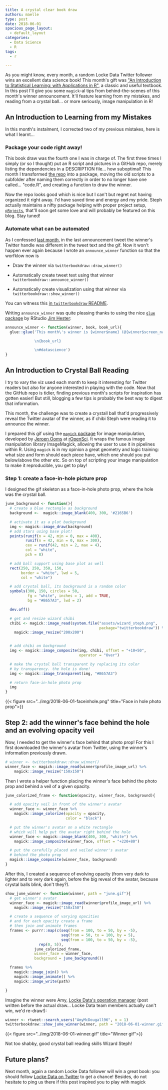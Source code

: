 ```yaml
---
title: A crystal clear book draw
authors: maelle
type: post
date: 2018-06-01
spacious_page_layout:
  - default_layout
categories:
  - Data Science
  - R
tags:
  - r

---
```


As you might know, every month, a random Locke Data Twitter follower wins an excellent data science book! This month's gift was ["An Introduction to Statistical Learning: with Applications in R"](http://geni.us/introtostatslearning), a classic and useful textbook. In this post I'll give you some `magick`-al tips from behind-the-scenes of this month's winner announcement. It'll feature learning from my mistakes, and reading from a crystal ball... or more seriously, image manipulation in R!

## An Introduction to Learning from my Mistakes

In this month's instalment, I corrected two of my previous mistakes, here is what I learnt...

### Package your code right away!

This book draw was the fourth one I was in charge of. The first three times I simply (or so I thought) put an R script and pictures in a GitHub repo, merely listing the dependencies in a DESCRIPTION file... how suboptimal! This month I transformed [the repo](https://github.com/lockedata/twitterbookdraw) into a package, moving the old scripts to a subfolder after naming them correctly in order to no longer have one called... "code.R", and creating a function to draw the winner.

Now the repo looks good which is nice but I can't but regret not having organized it right away. I'd have saved time and energy and my pride. Steph actually maintains a nifty package helping with proper project setup, [`pRojects`](https://github.com/lockedata/pRojects), that'll soon get some love and will probably be featured on this blog. Stay tuned!

### Automate what can be automated

As I confessed [last month](https://itsalocke.com/blog/a-particles-arly-fun-book-draw/), in the last announcement tweet the winner's Twitter handle was different in the tweet text and the gif. Now it won't happen ever again because I wrote an `announce_winner` function so that the worfklow now is

* Draw the winner via `twitterbookdraw::draw_winner()`

* Automatically create tweet text using that winner `twitterbookdraw::announce_winner()`

* Automatically create visualization using that winner via  `twitterbookdraw::show_winner()`

You can witness this [in `twitterbookdraw` README](https://github.com/lockedata/twitterbookdraw#2018-06-01).

Writing `announce_winner` was quite pleasing thanks to using the nice [`glue` package](https://github.com/tidyverse/glue) by RStudio [Jim Hester](http://www.jimhester.com/):

```r
announce_winner <- function(winner, book, book_url){
  glue::glue('This month\'s winner is {winner$name} (@{winner$screen_name})! DM us to receive "{book}"!

             \n{book_url}

             \n#datascience')
}

```

## An Introduction to Crystal Ball Reading

I try to vary the viz used each month to keep it interesting for Twitter readers but also for anyone interested in playing with the code. Now that the GitHub repo is tidier, finding previous month's scripts for inspiration has gotten easier! But still, blogging a few tips is probably the best way to digest that information.

This month, the challenge was to create a crystall ball that'd progressively reveal the Twitter avatar of the winner, as if chibi Steph were reading it to announce the winner.

I prepared this gif using the [`magick` package](https://cran.r-project.org/web/packages/magick/vignettes/intro.html) for image manipulation, developed by [Jeroen Ooms](https://github.com/jeroen) at [rOpenSci](https://ropensci.org/). It wraps the famous image manipulation library ImageMagick, allowing the user to use it in pipelines within R. Using `magick` is in my opinion a great geometry and logic training: what size and form should each piece have, which one should you put below/above the other etc. So on top of scripting your image manipulation to make it reproducible, you get to play!

### Step 1: create a face-in-hole picture prop

I designed the gif skeleton as a face-in-hole photo prop, where the hole was the crystal ball.

```r
june_background <- function(){
  # create a blue rectangle as background
  background <-  magick::image_blank(400, 300, '#2165B6')

  # activate it as a plot background
  img <- magick::image_draw(background)
  # add stars using base plot!
  points(runif(n = 42, min = 0, max = 400),
         runif(n = 42, min = 0, max = 300),
         cex = runif(42, min = 2, max = 4),
         col = "white",
         pch = 8)

  # add ball support using base plot as well
  rect(250, 250, 350, 150,
       border = "white", lwd = 5,
       col = "white")

  # add crystal ball, its background is a random color
  symbols(300, 150, circles = 50,
          fg = "white", inches = 1, add = TRUE,
          bg = "#B657A3", lwd = 2)

  dev.off()

  # get and resize wizard chibi
  chibi <- magick::image_read(system.file("assets/wizard_steph.png",
                                          package="twitterbookdraw")) %>%
    magick::image_resize("200x200")


  # add chibi on background
  img <- magick::image_composite(img, chibi, offset = "+10+50",
                                 operator = "Over")

  # make the crystal ball transparent by replacing its color
  # by transparency. the hole is done!
  img <- magick::image_transparent(img, "#B657A3")

  # return face-in-hole photo prop
  img
}
```

{{< figure src="../img/2018-06-01-faceinhole.png" title="Face in hole photo prop">}}

## Step 2: add the winner's face behind the hole and an evolving opacity veil

Now, I needed to get the winner's face behind that photo prop! For this I first downloaded the winner's avatar from Twitter, using the winner's information previously drawn.

```r
# winner <- twitterbookdraw::draw_winner()
winner_face <- magick::image_read(winner$profile_image_url) %>%
    magick::image_resize("150x150")
```

Then I wrote a helper function placing the winner's face behind the photo prop and behind a veil of a given opacity.

```r
june_colorized_frame <- function(opacity, winner_face, background){

  # add opacity veil in front of the winner's avatar
  winner_face <- winner_face %>%
    magick::image_colorize(opacity = opacity,
                           color = "black")

  # put the winner's avatar on a white rectangle
  # which will help put the avatar right behind the hole
  winner_face <- magick::image_blank(400, 300, "white") %>%
    magick::image_composite(winner_face, offset = "+220+80")

  # put the carefully placed and veiled winner's avatar
  # behind the photo prop
  magick::image_composite(winner_face, background)
}
```

After this, I created a sequence of evolving opacity (from very dark to lighter and to very dark again, before the big reveal of the avatar, because crystal balls blink, don't they?).

```r
show_june_winner <- function(winner, path = "june.gif"){
  # get winner's avatar
  winner_face <- magick::image_read(winner$profile_image_url) %>%
    magick::image_resize("150x150")

  # create a sequence of varying opacities
  # and for each opacity create a frame
  # then join and animate frames
  frames <- purrr::map(c(seq(from = 100, to = 50, by = -5),
                         seq(from = 50, to = 100, by = 5),
                         seq(from = 100, to = 50, by = -5),
               rep(0, 5)),
             june_colorized_frame,
             winner_face = winner_face,
             background = june_background())

  frames %>%
    magick::image_join() %>%
    magick::image_animate() %>%
    magick::image_write(path)

}
```

Imagine the winner were Amy, [Locke Data's operation manager](https://twitter.com/AmyMcDougall96) (post written before the actual draw... Locke Data team members actually can't win, we'd re-draw!):

```r
winner <- rtweet::search_users("AmyMcDougall96", n = 1)
twitterbookdraw::show_june_winner(winner, path = "2018-06-01-winner.gif")
```

{{< figure src="../img/2018-06-01-winner.gif" title="Winner gif">}} 

Not too shabby, good crystal ball reading skills Wizard Steph!

## Future plans?

Next month, again a random Locke Data follower will win a great book: you should follow [Locke Data on Twitter](https://twitter.com/LockeData) to get a chance! Besides, do not hesitate to ping us there if this post inspired you to play with magick
